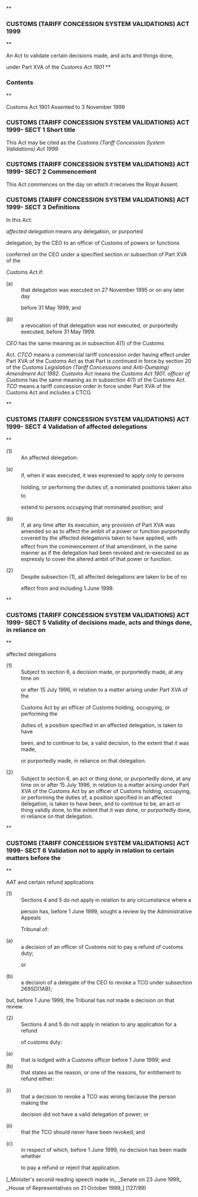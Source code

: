 **

###  CUSTOMS (TARIFF CONCESSION SYSTEM VALIDATIONS) ACT 1999 
**



An Act to validate certain decisions made, and acts and things done,

under Part XVA of the _Customs Act 1901_
**

###  Contents 
**

Customs
Act 1901
Assented to 3 November 1999
###  CUSTOMS (TARIFF CONCESSION SYSTEM VALIDATIONS) ACT 1999- SECT 1  Short title  
This Act may be cited as the _Customs (Tariff Concession System Validations) Act 1999_.

 
###  CUSTOMS (TARIFF CONCESSION SYSTEM VALIDATIONS) ACT 1999- SECT 2  Commencement  
This Act commences on the day on which it receives the Royal Assent.

 
###  CUSTOMS (TARIFF CONCESSION SYSTEM VALIDATIONS) ACT 1999- SECT 3  Definitions  
In this Act: 
<dl compact=""><dl compact="">

_affected delegation_ means any delegation, or purported

delegation, by the CEO to an officer of Customs of powers or functions

conferred on the CEO under a specified section or subsection of Part XVA of the

Customs Act if:

 </dl></dl>

<dl compact=""><dl compact="">

<dt>(a)</dt><dd>that delegation was executed on 27 November 1995 or on any later day

before 31 May 1999; and</dd> <dt>(b)</dt><dd>a revocation of that delegation was not executed, or purportedly executed, before 31 May 1999.</dd> </dl></dl>

<def><dl compact=""><dl compact="">

_CEO_ has the same meaning as in subsection 4(1) of the Customs

Act. _CTCO_ means a commercial tariff concession order having effect under Part XVA of the Customs Act as that Part is continued in force by section 20 of the _Customs Legislation (Tariff Concessions and Anti-Dumping) Amendment Act 1992_. _Customs Act_ means the _Customs Act 1901_. _officer of Customs_ has the same meaning as in subsection 4(1) of the Customs Act. _TCO_ means a tariff concession order in force under Part XVA of the Customs Act and includes a CTCO.   </dl></dl>

**

###  CUSTOMS (TARIFF CONCESSION SYSTEM VALIDATIONS) ACT 1999- SECT 4  Validation of affected delegations  
**

<dl compact="">

<dt>(1)</dt><dd>An affected delegation:</dd> </dl>

<dl compact=""><dl compact="">

<dt>(a)</dt><dd>if, when it was executed, it was expressed to apply only to persons

holding, or performing the duties of, a nominated position&#151;is taken also to

extend to persons occupying that nominated position; and</dd> <dt>(b)</dt><dd>if, at any time after its execution, any provision of Part XVA was amended so as to affect the ambit of a power or function purportedly covered by the affected delegation&#151;is taken to have applied, with effect from the commencement of that amendment, in the same manner as if the delegation had been revoked and re-executed so as expressly to cover the altered ambit of that power or function.</dd> </dl></dl>

<dl compact="">

<dt>(2)</dt><dd>Despite subsection (1), all affected delegations are taken to be of no

effect from and including 1 June 1999.

</dd> </dl>

**

###  CUSTOMS (TARIFF CONCESSION SYSTEM VALIDATIONS) ACT 1999- SECT 5  Validity of decisions made, acts and things done, in reliance on  
**

affected delegations

<dl compact="">

<dt>(1)</dt><dd>Subject to section 6, a decision made, or purportedly made, at any time on

or after 15 July 1996, in relation to a matter arising under Part XVA of the

Customs Act by an officer of Customs holding, occupying, or performing the

duties of, a position specified in an affected delegation, is taken to have

been, and to continue to be, a valid decision, to the extent that it was made,

or purportedly made, in reliance on that delegation.</dd> <dt>(2)</dt><dd>Subject to section 6, an act or thing done, or purportedly done, at any time on or after 15 July 1996, in relation to a matter arising under Part XVA of the Customs Act by an officer of Customs holding, occupying, or performing the duties of, a position specified in an affected delegation, is taken to have been, and to continue to be, an act or thing validly done, to the extent that it was done, or purportedly done, in reliance on that delegation. </dd> </dl>

**

###  CUSTOMS (TARIFF CONCESSION SYSTEM VALIDATIONS) ACT 1999- SECT 6  Validation not to apply in relation to certain matters before the  
**

AAT and certain refund applications

<dl compact="">

<dt>(1)</dt><dd>Sections 4 and 5 do not apply in relation to any circumstance where a

person has, before 1 June 1999, sought a review by the Administrative Appeals

Tribunal of:</dd> </dl>

<dl compact=""><dl compact="">

<dt>(a)</dt><dd>a decision of an officer of Customs not to pay a refund of customs duty;

or</dd> <dt>(b)</dt><dd>a decision of a delegate of the CEO to revoke a TCO under subsection 269SD(1AB);</dd> </dl></dl>

<def><dl compact=""><dl compact="">

but, before 1 June 1999, the Tribunal has not made a decision on that review.

 </dl></dl>

<dl compact="">

<dt>(2)</dt><dd>Sections 4 and 5 do not apply in relation to any application for a refund

of customs duty:</dd> </dl>

<dl compact=""><dl compact="">

<dt>(a)</dt><dd>that is lodged with a Customs officer before 1 June 1999; and</dd> <dt>(b)</dt><dd>that states as the reason, or one of the reasons, for entitlement to refund either:</dd> </dl></dl>

<dl compact=""><dl compact=""><dl compact="">

<dt>(i)</dt><dd>that a decision to revoke a TCO was wrong because the person making the

decision did not have a valid delegation of power; or</dd>

<dt>(ii)</dt><dd>that the TCO should never have been revoked; and</dd>

</dl></dl></dl>

<dl compact=""><dl compact="">

<dt>(c)</dt><dd>in respect of which, before 1 June 1999, no decision has been made whether

to pay a refund or reject that application.</dd> </dl></dl>

<dd></dd>  [_Minister&apos;s second reading speech made in_ _Senate on 23 June 1999_ _House of Representatives on 21 October 1999_] (127/99) 

</def></def>


